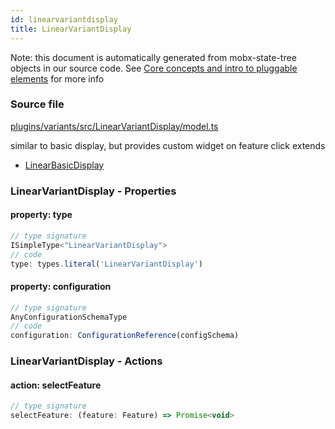 ```yaml
---
id: linearvariantdisplay
title: LinearVariantDisplay
---
```


Note: this document is automatically generated from mobx-state-tree objects in
our source code. See
[Core concepts and intro to pluggable elements](/docs/developer_guide/) for more
info

### Source file

[plugins/variants/src/LinearVariantDisplay/model.ts](https://github.com/GMOD/jbrowse-components/blob/main/plugins/variants/src/LinearVariantDisplay/model.ts)

similar to basic display, but provides custom widget on feature click extends

- [LinearBasicDisplay](../linearbasicdisplay)

### LinearVariantDisplay - Properties

#### property: type

```js
// type signature
ISimpleType<"LinearVariantDisplay">
// code
type: types.literal('LinearVariantDisplay')
```

#### property: configuration

```js
// type signature
AnyConfigurationSchemaType
// code
configuration: ConfigurationReference(configSchema)
```

### LinearVariantDisplay - Actions

#### action: selectFeature

```js
// type signature
selectFeature: (feature: Feature) => Promise<void>
```
